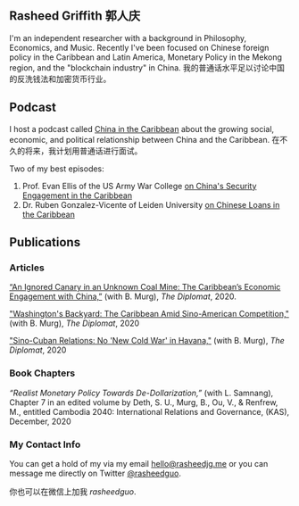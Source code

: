 ## Rasheed Griffith 郭人庆 

I'm an independent researcher with a background in Philosophy, Economics, and Music. Recently I've been focused on Chinese foreign policy in the Caribbean and Latin America, Monetary Policy in the Mekong region, and the "blockchain industry" in China. 我的普通话水平足以讨论中国的反洗钱法和加密货币行业。

## Podcast 
I host a podcast called [China in the Caribbean](https://podcasts.apple.com/ca/podcast/china-in-the-caribbean/id1537137302) about the growing social, economic, and political relationship between China and the Caribbean. 在不久的将来，我计划用普通话进行面试。

Two of my best episodes:
1. Prof. Evan Ellis of the US Army War College [on China's Security Engagement in the Caribbean](https://chinacaribbean.buzzsprout.com/1307554/7440328-china-s-security-engagement-in-the-caribbean)
2. Dr. Ruben Gonzalez-Vicente of Leiden University [on Chinese Loans in the Caribbean](https://chinacaribbean.buzzsprout.com/1307554/7215163-debt-and-discontent-chinese-loans-in-the-caribbean)

## Publications

### Articles

[“An Ignored Canary in an Unknown Coal Mine: The Caribbean’s Economic Engagement with China,”](https://thediplomat.com/2020/12/an-ignored-canary-in-an-unknown-coal-mine-the-caribbeans-economic-engagement-with-china/)  (with B. Murg), _The Diplomat_, 2020. 

["Washington's Backyard: The Caribbean Amid Sino-American Competition,"](https://thediplomat.com/2020/12/washingtons-backyard-the-caribbean-amid-sino-american-competition/) (with B. Murg), _The Diplomat_, 2020

["Sino-Cuban Relations: No 'New Cold War' in Havana,"](https://thediplomat.com/2020/12/washingtons-backyard-the-caribbean-amid-sino-american-competition/) (with B. Murg), _The Diplomat_, 2020
 
### Book Chapters

_“Realist Monetary Policy Towards De-Dollarization,”_ (with L. Samnang), Chapter 7 in an edited volume by Deth, S. U., Murg, B., Ou, V., & Renfrew, M., entitled Cambodia 2040: International Relations and Governance, (KAS), December, 2020

### My Contact Info

You can get a hold of my via my email hello@rasheedjg.me or you can message me directly on Twitter [@rasheedguo](https://twitter.com/rasheedguo).

你也可以在微信上加我 _rasheedguo_.

